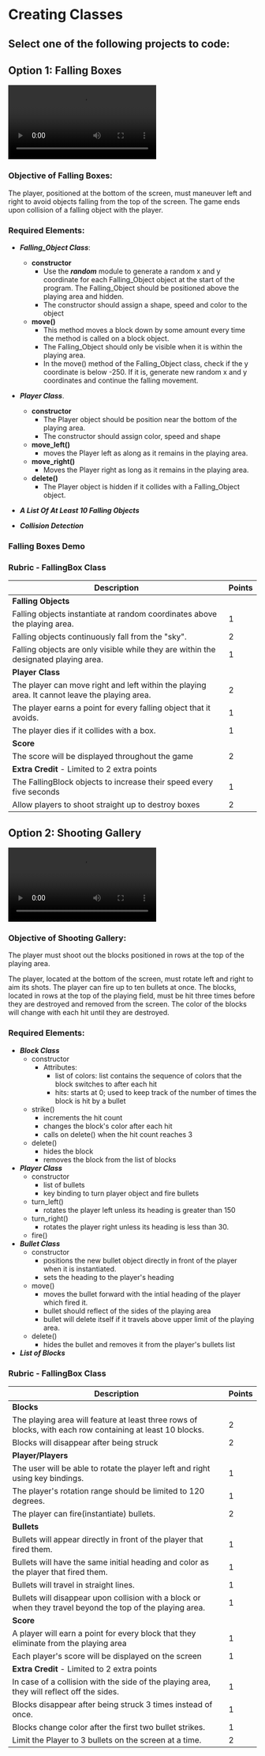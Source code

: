 # Creating Classes

## Select one of the following projects to code:

## Option 1:  Falling Boxes
![Falling Objects Example](assets/FallingObjects.mp4)
### Objective of Falling Boxes:
The player, positioned at the bottom of the screen, must maneuver left and right to avoid objects falling from the top of the screen. The game ends upon collision of a falling object with the player.

### Required Elements:
- ***Falling_Object Class***:
	- **constructor**
	 	- Use the ***random*** module to generate a random x and y coordinate for each Falling_Object object at the start of the program. The Falling_Object should be positioned above the playing area and hidden.
   		- The constructor should assign a shape, speed and color to the object
	- **move()**
		- This method moves a block down by some amount every time the method is called on a block object.
  		- The Falling_Object should only be visible when it is within the playing area.
		- In the move() method of the Falling_Object class, check if the y coordinate is below -250. If it is, generate new random x and y coordinates and continue the falling movement.


- ***Player Class***.
	- **constructor**
		- The Player object should be position near the bottom of the playing area.
    	- The constructor should assign color, speed and shape
	- **move_left()**
		- moves the Player left as along as it remains in the playing area.
	- **move_right()**
		- Moves the Player right as long as it remains in the playing area.
	- **delete()**
    	- The Player object is hidden if it collides with a Falling_Object object.


- ***A List Of At Least 10 Falling Objects***

- ***Collision Detection***

  
### Falling Boxes Demo

### Rubric - FallingBox Class
|Description|Points|
|---|---|
|**Falling Objects** 
|Falling objects instantiate at random coordinates above the playing area.|1|
|Falling objects continuously fall from the "sky".|2|
|Falling objects are only visible while they are within the designated playing area.|1|
|**Player Class**||
|The player can move right and left within the playing area. It cannot leave the playing area.|2|
|The player earns a point for every falling object that it avoids.|1|
|The player dies if it collides with a box.|1|
|**Score**||
|The score will be displayed throughout the game|2|
|**Extra Credit** - Limited to 2 extra points||
|The FallingBlock objects to increase their speed every five seconds |1|
|Allow players to shoot straight up to destroy boxes|2|


## Option 2: Shooting Gallery
![example](assets/ShootingGallery.mp4)
### Objective of Shooting Gallery:
The player must shoot out the blocks positioned in rows at the top of the playing area.

The player, located at the bottom of the screen, must rotate left and right to aim its shots. The player can fire up to ten bullets at once. The blocks, located in rows at the top of the playing field, must be hit three times before they are destroyed and removed from the screen. The color of the blocks will change with each hit until they are destroyed.

### Required Elements:
- ***Block Class***
	- constructor
		- Attributes:
		    - list of colors: list contains the sequence of colors that the block switches to after each hit
	        - hits: starts at 0; used to keep track of the number of times the block is hit by a bullet
    - strike()
	    - increments the hit count
        - changes the block's color after each hit
        - calls on delete() when the hit count reaches 3 
    - delete()
	    - hides the block
        - removes the block from the list of blocks
- ***Player Class***
	- constructor
	  - list of bullets
	  - key binding to turn player object and fire bullets
  	- turn_left()
	  	- rotates the player left unless its heading is greater than 150
  	- turn_right()
	  	- rotates the player right unless its heading is less than 30.
  	- fire()
- ***Bullet Class***
	- constructor
	  - positions the new bullet object directly in front of the player when it is instantiated.
	  - sets the heading to the player's heading
	- move()
	  - moves the bullet forward with the intial heading of the player which fired it.
	  - bullet should reflect of the sides of the playing area
	  - bullet will delete itself if it travels above upper limit of the playing area.
	- delete()
    	- hides the bullet and removes it from the player's bullets list
- ***List of Blocks***


### Rubric - FallingBox Class
|Description|Points|
|---|---|
|**Blocks**||
|The playing area will feature at least three rows of blocks, with each row containing at least 10 blocks.|2|
|Blocks will disappear after being struck|2|
|**Player/Players**||
|The user will be able to rotate the player left and right using key bindings.|1|
|The player's rotation range should be limited to 120 degrees.|1|
|The player can fire(instantiate) bullets.|2|
|**Bullets**||
|Bullets will appear directly in front of the player that fired them.|1|
|Bullets will have the same initial heading and color as the player that fired them.|1|
|Bullets will travel in straight lines. |1|
|Bullets will disappear upon collision with a block or when they travel beyond the top of the playing area.|1|
|**Score**||
|A player will earn a point for every block that they eliminate from the playing area|1|
|Each player's score will be displayed on the screen|1|
|**Extra Credit** - Limited to 2 extra points||
|In case of a collision with the side of the playing area, they will reflect off the sides.|1|
|Blocks disappear after being struck 3 times instead of once.|1|
|Blocks change color after the first two bullet strikes.|1|
|Limit the Player to 3 bullets on the screen at a time.|2|